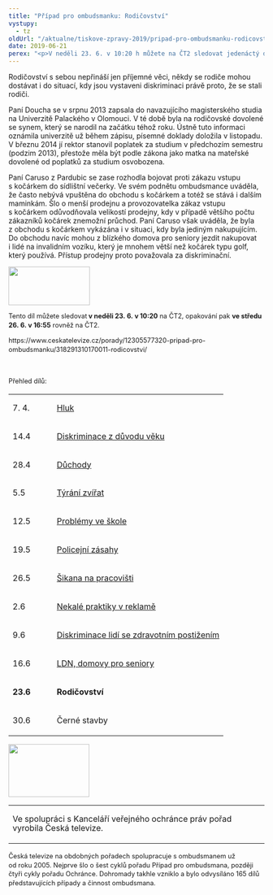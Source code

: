 ```yaml
---
title: "Případ pro ombudsmanku: Rodičovství"
vystupy:
  - tz
oldUrl: "/aktualne/tiskove-zpravy-2019/pripad-pro-ombudsmanku-rodicovstvi"
date: 2019-06-21
perex: "<p>V neděli 23. 6. v 10:20 h můžete na ČT2 sledovat jedenáctý díl pořadu Případ pro ombudsmanku. Je zaměřený na problémy spojené s rodičovství, tj. s čím se potýkají nejen matky na mateřské nebo rodičovské dovolené a po ní, při návratu do zaměstnání.</p>"
---
```


<!-- imported from the old website -->

<p>Rodičovství s sebou nepřináší jen příjemné věci, někdy se rodiče mohou dostávat i do situací, kdy jsou vystaveni diskriminaci právě proto, že se stali rodiči.</p> <p>Paní Doucha se v srpnu 2013 zapsala do navazujícího magisterského studia na Univerzitě Palackého v Olomouci. V té době byla na rodičovské dovolené se synem, který se narodil na začátku téhož roku. Ústně tuto informaci oznámila univerzitě už během zápisu, písemné doklady doložila v listopadu. V březnu 2014 jí rektor stanovil poplatek za studium v předchozím semestru (podzim 2013), přestože měla být podle zákona jako matka na mateřské dovolené od poplatků za studium osvobozena. </p> <p>Paní Caruso z Pardubic se zase rozhodla bojovat proti zákazu vstupu s kočárkem do sídlištní večerky. Ve svém podnětu ombudsmance uváděla, že často nebývá vpuštěna do obchodu s kočárkem a totéž se stává i dalším maminkám. Šlo o menší prodejnu a provozovatelka zákaz vstupu s kočárkem odůvodňovala velikostí prodejny, kdy v případě většího počtu zákazníků kočárek znemožní průchod. Paní Caruso však uváděla, že byla z obchodu s kočárkem vykázána i v situaci, kdy byla jediným nakupujícím. Do obchodu navíc mohou z blízkého domova pro seniory jezdit nakupovat i lidé na invalidním vozíku, který je mnohem větší než kočárek typu golf, který používá. Přístup prodejny proto považovala za diskriminační.</p><p class="MsoNormal" style="line-height: 17.92px; font-size: 12.8px;"><img src="https://www.ochrance.cz/uploads/RTEmagicC_CT2_01.jpg.jpg" width="160" height="76" style="font-size: 12.8px;" alt="" /></p><p style="line-height: 17.92px; font-size: 12.8px;">Tento díl můžete sledovat<b> v neděli 23. 6. v 10:20</b> na ČT2, opakování pak <b>ve středu 26. 6. v 16:55</b> rovněž na ČT2.</p><p style="line-height: 17.92px; font-size: 12.8px;"><a href="https://www.ceskatelevize.cz/porady/12305577320-pripad-pro-ombudsmanku/318291310170011-rodicovstvi/" style="text-decoration-line: none;">https://www.ceskatelevize.cz/porady/12305577320-pripad-pro-ombudsmanku/318291310170011-rodicovstvi/</a></p><p style="line-height: 17.92px; font-size: 12.8px;"><span style="font-size: 12.8px;"> </span></p><p style="line-height: 17.92px; font-size: 12.8px;">Přehled dílů:</p><table border="0" width="0"><tbody><tr><td width="71" nowrap="" valign="bottom"><p style="line-height: 17.92px;">7. 4.</p></td><td width="307" nowrap="" valign="bottom"><p style="line-height: 17.92px;"><a href="https://www.ceskatelevize.cz/porady/12305577320-pripad-pro-ombudsmanku/318291310170012-hluk/" target="_blank">Hluk</a></p></td></tr><tr><td width="71" nowrap="" valign="bottom"><p style="line-height: 17.92px;">14.4</p></td><td width="307" nowrap="" valign="bottom"><p style="line-height: 17.92px;"><a href="https://www.ceskatelevize.cz/porady/12305577320-pripad-pro-ombudsmanku/318291310170004-diskriminace-z-duvodu-veku/" target="_blank">Diskriminace z důvodu věku</a></p></td></tr><tr><td width="71" nowrap="" valign="bottom"><p style="line-height: 17.92px;">28.4</p></td><td width="307" nowrap="" valign="bottom"><p style="line-height: 17.92px;"><a href="https://www.ceskatelevize.cz/porady/12305577320-pripad-pro-ombudsmanku/318291310170008-duchody/" target="_blank">Důchody</a></p></td></tr><tr><td width="71" nowrap="" valign="bottom"><p style="line-height: 17.92px;">5.5</p></td><td width="307" nowrap="" valign="bottom"><p style="line-height: 17.92px;"><a href="https://www.ceskatelevize.cz/porady/12305577320-pripad-pro-ombudsmanku/318291310170009-tyrani-zvirat/" target="_blank">Týrání zvířat</a></p></td></tr><tr><td width="71" nowrap="" valign="bottom"><p style="line-height: 17.92px;">12.5</p></td><td width="307" nowrap="" valign="bottom"><p style="line-height: 17.92px;"><a href="https://www.ceskatelevize.cz/porady/12305577320-pripad-pro-ombudsmanku/318291310170001-problemy-ve-skole/" target="_blank">Problémy ve škole</a></p></td></tr><tr><td width="71" nowrap="" valign="bottom"><p style="line-height: 17.92px;">19.5</p></td><td width="307" nowrap="" valign="bottom"><p style="line-height: 17.92px;"><a href="https://www.ceskatelevize.cz/porady/12305577320-pripad-pro-ombudsmanku/318291310170007-policejni-zasahy/" target="_blank">Policejní zásahy</a></p></td></tr><tr><td width="71" nowrap="" valign="bottom"><p style="line-height: 17.92px;">26.5</p></td><td width="307" nowrap="" valign="bottom"><p style="line-height: 17.92px;"><a href="https://www.ceskatelevize.cz/porady/12305577320-pripad-pro-ombudsmanku/318291310170002-sikana-na-pracovisti/" target="_blank">Šikana na pracovišti</a></p></td></tr><tr><td width="71" nowrap="" valign="bottom"><p style="line-height: 17.92px;">2.6</p></td><td width="307" nowrap="" valign="bottom"><p style="line-height: 17.92px;"><a href="https://www.ceskatelevize.cz/porady/12305577320-pripad-pro-ombudsmanku/318291310170003-nekale-praktiky-v-reklame/" target="_blank">Nekalé praktiky v reklamě</a></p></td></tr><tr><td width="71" nowrap="" valign="bottom"><p style="line-height: 17.92px;">9.6</p></td><td width="307" nowrap="" valign="bottom"><p style="line-height: 17.92px;"><a href="https://www.ceskatelevize.cz/porady/12305577320-pripad-pro-ombudsmanku/318291310170006-diskriminace-osob-se-zdravotnim-postizenim/" target="_blank">Diskriminace lidí se zdravotním postižením</a></p></td></tr><tr><td width="71" nowrap="" valign="bottom"><p style="line-height: 17.92px;">16.6</p></td><td width="307" nowrap="" valign="bottom"><p style="line-height: 17.92px;"><a href="https://www.ceskatelevize.cz/porady/12305577320-pripad-pro-ombudsmanku/318291310170010-ldn-domovy-pro-seniory/" target="_blank">LDN, domovy pro seniory</a></p></td></tr><tr><td width="71" nowrap="" valign="bottom"><p style="line-height: 17.92px;"><b>23.6</b></p></td><td width="307" nowrap="" valign="bottom"><p style="line-height: 17.92px;"><b>Rodičovství</b></p></td></tr><tr><td width="71" nowrap="" valign="bottom"><p style="line-height: 17.92px;">30.6</p></td><td width="307" nowrap="" valign="bottom"><p style="line-height: 17.92px;">Černé stavby</p></td></tr></tbody></table><p class="MsoNormal" style="line-height: 17.92px; font-size: 12.8px;"><img src="https://www.ochrance.cz/uploads/RTEmagicC_Ceska-televize_01.jpg.jpg" width="159" height="104" style="font-size: 12.8px;" alt="" /></p><table summary=""><tbody><tr><td><p style="line-height: 17.92px;">Ve spolupráci s Kanceláří veřejného ochránce práv pořad vyrobila Česká televize.</p></td></tr></tbody></table><p style="line-height: 17.92px; font-size: 12.8px;">Česká televize na obdobných pořadech spolupracuje s ombudsmanem už od roku 2005. Nejprve šlo o šest cyklů pořadu Případ pro ombudsmana, později čtyři cykly pořadu Ochránce. Dohromady takhle vzniklo a bylo odvysíláno 165 dílů představujících případy a činnost ombudsmana.</p><p></p>
